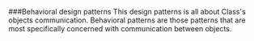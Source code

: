 ###Behavioral design patterns
This design patterns is all about Class's objects communication. Behavioral
patterns are those patterns that are most specifically concerned with
communication between objects.
